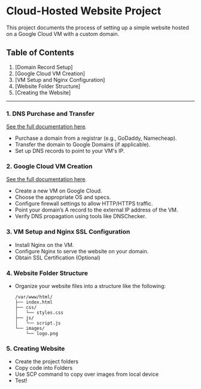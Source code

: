 # Cloud-Hosted Website Project

This project documents the process of setting up a simple website hosted on a Google Cloud VM with a custom domain. 

## Table of Contents 

1. [Domain Record Setup]
2. [Google Cloud VM Creation]
3. [VM Setup and Nginx Configuration]
4. [Website Folder Structure]
5. [Creating the Website]
   
---

### 1. DNS Purchase and Transfer

[See the full documentation here](dns-config/dns-setup.md).

- Purchase a domain from a registrar (e.g., GoDaddy, Namecheap).
- Transfer the domain to Google Domains (if applicable).
- Set up DNS records to point to your VM's IP.

### 2. Google Cloud VM Creation

[See the full documentation here](vm-setup/google-cloud-vm.md).

- Create a new VM on Google Cloud.
- Choose the appropriate OS and specs.
- Configure firewall settings to allow HTTP/HTTPS traffic.
- Point your domain’s A record to the external IP address of the VM.
- Verify DNS propagation using tools like DNSChecker.

### 3. VM Setup and Nginx SSL Configuration

- Install Nginx on the VM.
- Configure Nginx to serve the website on your domain.
- Obtain SSL Certification (Optional)

### 4. Website Folder Structure 

- Organize your website files into a structure like the following:
  ```plaintext
  /var/www/html/
  ├── index.html
  ├── css/
  │   └── styles.css
  ├── js/
  │   └── script.js
  └── images/
      └── logo.png
 ### 5. Creating Website 
- Create the project folders
- Copy code into Folders
- Use SCP command to copy over images from local device
- Test!
